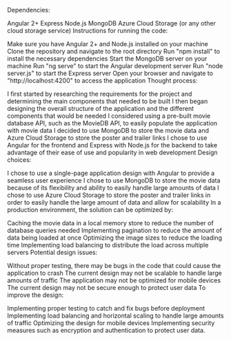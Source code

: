 Dependencies:

Angular 2+
Express
Node.js
MongoDB
Azure Cloud Storage (or any other cloud storage service)
Instructions for running the code:

Make sure you have Angular 2+ and Node.js installed on your machine
Clone the repository and navigate to the root directory
Run "npm install" to install the necessary dependencies
Start the MongoDB server on your machine
Run "ng serve" to start the Angular development server
Run "node server.js" to start the Express server
Open your browser and navigate to "http://localhost:4200" to access the application
Thought process:

I first started by researching the requirements for the project and determining the main components that needed to be built
I then began designing the overall structure of the application and the different components that would be needed
I considered using a pre-built movie database API, such as the MovieDB API, to easily populate the application with movie data
I decided to use MongoDB to store the movie data and Azure Cloud Storage to store the poster and trailer links
I chose to use Angular for the frontend and Express with Node.js for the backend to take advantage of their ease of use and popularity in web development
Design choices:

I chose to use a single-page application design with Angular to provide a seamless user experience
I chose to use MongoDB to store the movie data because of its flexibility and ability to easily handle large amounts of data
I chose to use Azure Cloud Storage to store the poster and trailer links in order to easily handle the large amount of data and allow for scalability
In a production environment, the solution can be optimized by:

Caching the movie data in a local memory store to reduce the number of database queries needed
Implementing pagination to reduce the amount of data being loaded at once
Optimizing the image sizes to reduce the loading time
Implementing load balancing to distribute the load across multiple servers
Potential design issues:

Without proper testing, there may be bugs in the code that could cause the application to crash
The current design may not be scalable to handle large amounts of traffic
The application may not be optimized for mobile devices
The current design may not be secure enough to protect user data
To improve the design:

Implementing proper testing to catch and fix bugs before deployment
Implementing load balancing and horizontal scaling to handle large amounts of traffic
Optimizing the design for mobile devices
Implementing security measures such as encryption and authentication to protect user data.
